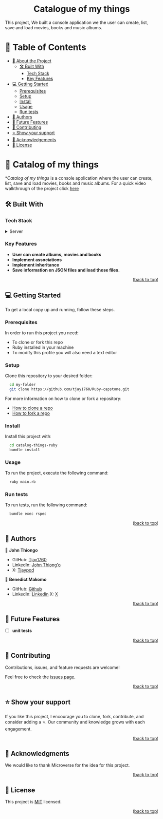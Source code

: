 <a name="readme-top"></a>
<div align="center">
    <h1><b>Catalogue of my things</b></h1>
</div>

<p>This project, We built a console application we the user can create, list, save and load movies, books and music albums.</p>
</div>

<!-- TABLE OF CONTENTS -->

# 📗 Table of Contents

- [📖 About the Project](#about-project)
  - [🛠 Built With](#built-with)
    - [Tech Stack](#tech-stack)
    - [Key Features](#key-features)
- [💻 Getting Started](#getting-started)
  - [Prerequisites](#prerequisites)
  - [Setup](#setup)
  - [Install](#install)
  - [Usage](#usage)
  - [Run tests](#run-tests)
- [👥 Authors](#authors)
- [🔭 Future Features](#future-features)
- [🤝 Contributing](#contributing)
- [⭐️ Show your support](#support)
- [🙏 Acknowledgements](#acknowledgements)
- [📝 License](#license)

<!-- PROJECT DESCRIPTION -->

# 📖 Catalog of my things<a name="about-project"></a>

\*_Catalog of my things_ is a console application where the user can create, list, save and load movies, books and music albums.
For a quick video walkthrough of the project click [here](https://drive.google.com/file/d/1QWXg5e1BRMcXZw1sPhNMHRleu4Bp61Ce/view?usp=sharing)

## 🛠 Built With <a name="built-with"></a>

### Tech Stack <a name="tech-stack"></a>

<details>
  <summary>Server</summary>
  <ul>
    <li><a href="https://www.ruby-lang.org/en/">Ruby</a></li>
  </ul>
</details>

<!-- Features -->

### Key Features <a name="key-features"></a>

- **User can create albums, movies and books**
- **Implement associations**
- **Implement inheritance**
- **Save information on JSON files and load those files.**

<p align="right">(<a href="#readme-top">back to top</a>)</p>

<!-- GETTING STARTED -->

## 💻 Getting Started <a name="getting-started"></a>

To get a local copy up and running, follow these steps.

### Prerequisites

In order to run this project you need:

- To clone or fork this repo
- Ruby installed in your machine
- To modify this profile you will also need a text editor

### Setup

Clone this repository to your desired folder:

```sh
  cd my-folder
  git clone https://github.com/tjay1760/Ruby-capstone.git
```

For more information on how to clone or fork a repository:

- <a href="https://docs.github.com/en/repositories/creating-and-managing-repositories/cloning-a-repository">How to clone a repo</a>
- <a href="https://docs.github.com/en/get-started/quickstart/fork-a-repo">How to fork a repo</a>

### Install

Install this project with:

```sh
  cd catalog-things-ruby
  bundle install
```

### Usage

To run the project, execute the following command:

```sh
  ruby main.rb
```

### Run tests

To run tests, run the following command:

```sh
  bundle exec rspec
```

<p align="right">(<a href="#readme-top">back to top</a>)</p>

<!-- AUTHORS -->

## 👥 Authors <a name="authors"></a>

👤 **John Thiongo**

- GitHub: [Tjay1760](https://github.com/tjay1760)
- LinkedIn: [John Thiong'o](https://www.linkedin.com/in/john-murianki-thiongo)
- X: [Tjaypod](https://twitter.com/TjayPod)

👤 **Benedict Makomo**

- GitHub: [Github](https://github.com/BenM4k)
- LinkedIn: [Linkedin](https://www.linkedin.com/in/benedict-makomo/)
 X: [X](https://twitter.com/______ANOMALY)

<p align="right">(<a href="#readme-top">back to top</a>)</p>

<!-- FUTURE FEATURES -->

## 🔭 Future Features <a name="future-features"></a>

- [ ] **unit tests**

<p align="right">(<a href="#readme-top">back to top</a>)</p>

<!-- CONTRIBUTING -->

## 🤝 Contributing <a name="contributing"></a>

Contributions, issues, and feature requests are welcome!

Feel free to check the [issues page](https://github.com/katfogy/oop-school-library/issues).

<p align="right">(<a href="#readme-top">back to top</a>)</p>

<!-- SUPPORT -->

## ⭐️ Show your support <a name="support"></a>

If you like this project, I encourage you to clone, fork, contribute, and consider adding a ⭐️. Our community and knowledge grows with each engagement.

<p align="right">(<a href="#readme-top">back to top</a>)</p>

<!-- ACKNOWLEDGEMENTS -->

## 🙏 Acknowledgments <a name="acknowledgements"></a>

We would like to thank Microverse for the idea for this project.

<p align="right">(<a href="#readme-top">back to top</a>)</p>

<!-- LICENSE -->

## 📝 License <a name="license"></a>

This project is [MIT](./LICENSE) licensed.

<p align="right">(<a href="#readme-top">back to top</a>)</p>
